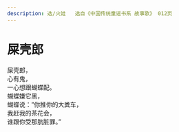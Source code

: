 ```yaml
---
description: 选/火娃   选自《中国传统童谣书系 故事歌》 012页
---
```


# 屎壳郎

屎壳郎，  
心有鬼，  
一心想跟蝴蝶配。  
蝴蝶嫌它黑，  
蝴蝶说：”你推你的大粪车，  
我赶我的茶花会，  
谁跟你受那肮脏罪。”

